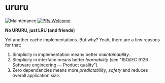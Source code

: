 # ururu

![Maintenance](https://img.shields.io/maintenance/yes/2023?color=brightgreen&style=flat-square)
[![PRs Welcome](https://img.shields.io/badge/PRs-welcome-magenta.svg)]()

**No URURU, just LRU (and friends)**

Yet another cache implementations. But why? Yeah, there are a few reasons for that:

1. Simplicity in implementation means better _maintainability_.
2. Simplicity in interface means better _learnability_ (see "ISO/IEC 9126 Software engineering — Product quality").
3. Zero dependencies means more _predictability_, _safety_ and reduces overall application _size_.
